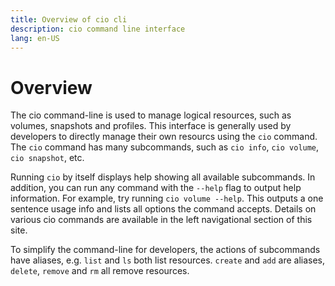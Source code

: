 ```yaml
---
title: Overview of cio cli
description: cio command line interface
lang: en-US
---
```


# Overview

The cio command-line is used to manage logical resources, such as volumes, snapshots and profiles. This interface is generally used by developers to directly manage their own resourcs using the `cio` command. The `cio` command has many subcommands, such as `cio info`, `cio volume`, `cio snapshot`, etc.

Running `cio` by itself displays help showing all available subcommands. In addition, you can run any command with the `--help` flag to output help information. For example, try running `cio volume --help`. This outputs a one sentence usage info and lists all options the command accepts. Details on various cio commands are available in the left navigational section of this site.

To simplify the command-line for developers, the actions of subcommands have aliases, e.g. `list` and `ls` both list resources. `create` and `add` are aliases, `delete`, `remove` and `rm` all remove resources.
